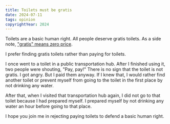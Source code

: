 ```yaml
---
title: Toilets must be gratis
date: 2024-07-11
tags: opinion
copyrightYear: 2024
---
```


Toilets are a basic human right. All people deserve gratis toilets. As a side note, ["gratis" means zero price](/blog/word-choice-indonesian-english/#"bebas"-and-"free").

I prefer finding gratis toilets rather than paying for toilets.

I once went to a toilet in a public transportation hub. After I finished using it, two people were shouting, "Pay, pay!" There is no sign that the toilet is not gratis. I got angry. But I paid them anyway. If I knew that, I would rather find another toilet or prevent myself from going to the toilet in the first place by not drinking any water.

After that, when I visited that transportation hub again, I did not go to that toilet because I had prepared myself. I prepared myself by not drinking any water an hour before going to that place.

I hope you join me in rejecting paying toilets to defend a basic human right.
